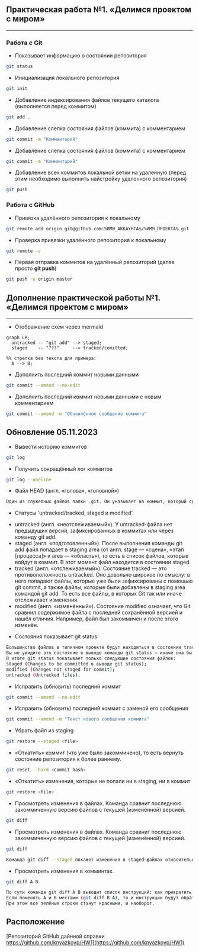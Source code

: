 ## Практическая работа №1. «Делимся проектом с миром»
------

### Работа с Git
* Показывает информацию о состоянии репозитория
```sh
git status
```
* Инициализация локального репозитория
```sh
git init
```
* Добавление индексирования файлов текущего каталога (выполняется перед коммитом)
```sh
git add .
```
* Добавление слепка состояния файлов (коммита) с комментарием
```sh
git commit -m "Комментарий"
```
* Добавление слепка состояния файлов (коммита) с комментарием
```sh
git commit -m "Комментарий"
```
* Добавление всех коммитов локальной ветки на удаленную (перед этим необходимо выполнить найстройку удаленного репозитория)
```sh
git push
```
### Работа с GitHub
* Привязка удалённого репозитория к локальному
```sh
git remote add origin git@github.com:%ИМЯ_АККАУНТА%/%ИМЯ_ПРОЕКТА%.git
```
* Проверка привязки удалённого репозитория к локальному
```sh
git remote -v
```
* Первая отправка коммитов на удалённый репозиторий (далее просто **git push**)
```sh
git push -u origin master
```

## Дополнение практической работы №1. «Делимся проектом с миром»
------

* Отображение схем через mermaid

```mermaid
graph LR;
  untracked -- "git add" --> staged;
  staged    -- "???"     --> tracked/comitted;

%% стрелка без текста для примера: 
  A --> B;
```

* Дополнить последний коммит новыми данными
```sh
git commit --amend --no-edit
```

* Дополнить последний коммит новыми данными с новым комментарием
```sh
git commit --amend -m "Обновлённое сообщение коммита"
```

## Обновление 05.11.2023

*  Вывести историю коммитов
```sh
git log
```

*  Получить сокращённый лог коммитов
```sh
git log --oneline
```

*  Файл HEAD (англ. «голова», «головной»)
```sh
Один из служебных файлов папки .git. Он указывает на коммит, который сделан последним (то есть на самый новый).
```
*  Статусы 'untracked/tracked, staged и modified'
 - untracked (англ. «неотслеживаемый»).  У untracked-файла нет предыдущих версий, зафиксированных в коммитах или через команду git add.
 - staged (англ. «подготовленный»).  После выполнения команды git add файл попадает в staging area (от англ. stage — «сцена», «этап [процесса]» и area — «область»), то есть в список файлов, которые войдут в коммит. В этот момент файл находится в состоянии staged.
 - tracked (англ. «отслеживаемый»).  Состояние tracked — это противоположность untracked. Оно довольно широкое по смыслу: в него попадают файлы, которые уже были зафиксированы с помощью git commit, а также файлы, которые были добавлены в staging area командой git add. То есть все файлы, в которых Git так или иначе отслеживает изменения.
 - modified (англ. «изменённый»).  Состояние modified означает, что Git сравнил содержимое файла с последней сохранённой версией и нашёл отличия. Например, файл был закоммичен и после этого изменён.

*  Cостояния показывает git status
```sh
Большинство файлов в типичном проекте будут находиться в состоянии tracked (то есть закоммичены и не изменены после коммита). 
Вы не увидите это состояние в выводе команды git status — иначе она бы каждый раз выводила список вообще всех файлов проекта.
В итоге git status показывает только следующие состояния файлов:
staged (Changes to be committed в выводе git status);
modified (Changes not staged for commit);
untracked (Untracked files).
```

*  Исправить (обновить) последний коммит
```sh
git commit --amend --no-edit
```

*  Исправить (обновить) последний коммит с заменой его сообщения
```sh
git commit --amend -m "Текст нового сообщения коммита"
```

*  Убрать файл из staging 
```sh
git restore --staged <file>
```

*  «Откатить» коммит (что уже было закоммичено), то есть вернуть состояние репозитория к более раннему. 
```sh
git reset --hard <commit hash>
```

*  «Откатить» изменения, которые не попали ни в staging, ни в коммит
```sh
git restore <file> 
```

*  Просмотреть изменения в файлах. Команда сравнит последнюю закоммиченную версию файлов с текущей (изменённой) версией.
```sh
git diff
```

*  Просмотреть изменения в файлах. Команда сравнит последнюю закоммиченную версию файлов с текущей (изменённой) версией.
```sh
git diff

Команда git diff --staged покажет изменения в staged-файлах относительно последних закоммиченных версий.
```

*  Просмотреть изменения в комминтах.
```sh
git diff A B

По сути команда git diff A B выводит список инструкций: как превратить состояние A в состояние B. 
Если поменять A и B местами (git diff B A), то и инструкции будут обратные: как превратить B в A. 
При этом все зелёные строки станут красными, и наоборот.
```

## Расположение
 [Репозиторий GitHub дайнной справки https://github.com/knyazkovp/HW1](https://github.com/knyazkovp/HW1) 
